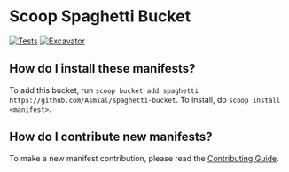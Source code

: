 # Scoop Spaghetti Bucket

<!-- Uncomment the following line after replacing placeholders -->
[![Tests](https://github.com/Asmial/spaghetti-bucket/actions/workflows/ci.yml/badge.svg)](https://github.com/Asmial/spaghetti-bucket/actions/workflows/ci.yml) [![Excavator](https://github.com/Asmial/spaghetti-bucket/actions/workflows/excavator.yml/badge.svg)](https://github.com/Asmial/spaghetti-bucket/actions/workflows/excavator.yml)

How do I install these manifests?
---------------------------------

To add this bucket, run `scoop bucket add spaghetti https://github.com/Asmial/spaghetti-bucket`. To install, do `scoop install <manifest>`.

How do I contribute new manifests?
----------------------------------

To make a new manifest contribution, please read the [Contributing Guide](https://github.com/ScoopInstaller/.github/blob/main/.github/CONTRIBUTING.md).